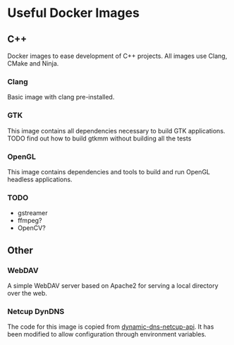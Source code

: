# Useful Docker Images

## C++

Docker images to ease development of C++ projects.
All images use Clang, CMake and Ninja.

### Clang

Basic image with clang pre-installed.

### GTK

This image contains all dependencies necessary to build GTK applications.
TODO find out how to build gtkmm without building all the tests

### OpenGL

This image contains dependencies and tools to build and run OpenGL headless applications.

### TODO

- gstreamer
- ffmpeg?
- OpenCV?

## Other

### WebDAV

A simple WebDAV server based on Apache2 for serving a local directory over the web.

### Netcup DynDNS

The code for this image is copied from [dynamic-dns-netcup-api](https://github.com/stecklars/dynamic-dns-netcup-api).
It has been modified to allow configuration through environment variables.
